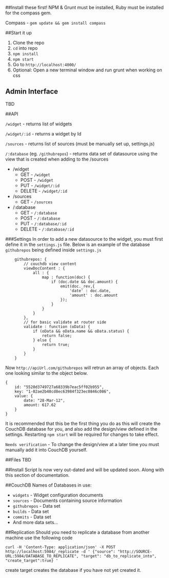 ##Install these first!
NPM & Grunt must be installed, Ruby must be installed for the compass gem.

Compass -	`gem update && gem install compass`


##Start it up
1. Clone the repo
2. `cd` into repo
3. `npm install`
4. `npm start`
5. Go to `http://localhost:4000/`
6. Optional: Open a new terminal window and run grunt when working on css

## Admin Interface
TBD

##API

`/widget` - returns list of widgets

`/widget/:id` - returns a widget by Id

`/sources` - returns list of sources (must be manually set up, settings.js)

`/:database` (eg. `/githubrepos`) - returns data set of datasource using the view that is created when adding to the /sources

- /widget
	- GET - `/widget`
	- POST - `/widget`
	- PUT - `/widget/:id`
	- DELETE - `/widget/:id`
- /sources
	- GET - `/sources`
- /:database
	- GET - `/:database`
	- POST - `/:database`
	- PUT - `/:database/:id`
	- DELETE - `/:database/:id`
	
###Settings
In order to add a new datasource to the widget, you must first define it in the `settings.js` file. Below is an example of the database `githubrepos` being defined inside `settings.js`

        githubrepos: {
            // couchdb view content
            viewDocContent : {
                all : {
                    map : function(doc) {
                        if (doc.date && doc.amount) {
                            emit(doc._rev,{
                                'date' : doc.date,
                                'amount' : doc.amount
                            });
                        }
                    }
                }
            },
            // for basic validate at router side
            validate : function (oData) {
                if (oData && oData.name && oData.status) {
                    return false;
                } else {
                    return true;
                }
            }
        }
        
Now `http://apiUrl.com/githubrepos` will retrun an array of objects. Each one looking similar to the object below.
        
	{
		id: "5520d3749727a68339b7eac5ff02b955",
		key: "1-02ae2b48cd8ec63984f323ec0846c086",
		value: {
			date: "28-Mar-12",
			amount: 617.62
		}
	}
        

It is recommended that this be the first thing you do as this will create the CouchDB database for you, and also add the design/view defined in the settings. Restarting `npm start` will be required for changes to take effect.

`Needs verification` - To change the design/view at a later time you must manually add it into CouchDB yourself.


##Files
TBD

##Install Script
Is now very out-dated and will be updated soon. Along with this section of documentation.

##CouchDB
Names of Databases in use:
 
 - `widgets` - Widget configuration documents
 - `sources` - Documents containing source information
 - `githubrepos` - Data set
 - `builds` - Data set
 - `commits` - Data set
 - And more data sets...

##Replication
Should you need to replicate a database from another machine use the following code

`curl -H 'Content-Type: application/json' -X POST http://localhost:5984/_replicate -d ' {"source": "http://SOURCE-URL:5984/DATABASE_TO_REPLICATE", "target": "db_to_replicate_into", "create_target":true} '`

create target creates the database if you have not yet created it.